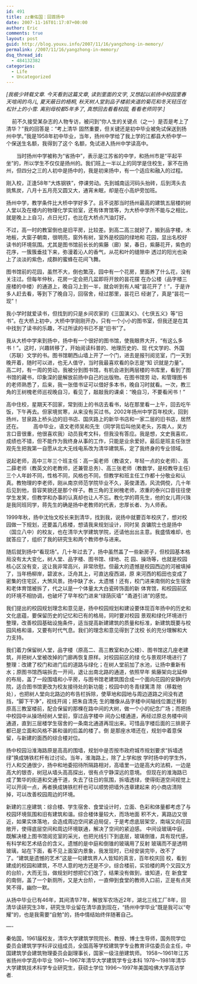 ```yaml
---
id: 491
title: zz秦佑国：回首扬中
date: 2007-11-16T01:17:07+00:00
author: Eric
comments: true
layout: post
guid: http://blog.youxu.info/2007/11/16/yangzhong-in-memory/
permalink: /2007/11/16/yangzhong-in-memory/
dsq_thread_id:
  - 484132382
categories:
  - Life
  - Uncategorized
---
```

_[我极少转载文章. 今天看到这篇文章, 读到里面的文字, 又想起以前扬中校园里春天喧闹的鸟儿, 夏天蔽日的梧桐, 秋天树人堂到品子楼前夹道的菊花和冬天轻压在松针上的小雪. 离别母校都5年多了, 真想回去看看校园, 看看老师同学.]_

<p align="left">
      前不久接受某杂志的人物专访，被问到“你人生的关键点（之一）是否是考上了清华？”我的回答是：“考上清华 固然重要，但关键还是初中毕业被免试保送到扬州中学。”我是1958年初中毕业，当年，扬州中学给了我上学的江都县大桥中学一个保送生名额，我得到了这个 名额，免试进入扬州中学读高中。
</p>

　　当时扬州中学被称为“省扬中”，表示是江苏省的中学，和扬州市是“平起平坐”的，所以学生不仅仅是扬州的。我们班上一半以上的同学是住校生，家不在扬州，但四分之三的人初中是扬中的，我是初来扬中，有一个适应和融入的过程。

刚入校，正逢58年“大炼钢铁”，停课劳动。先到城南运河码头抬砖，后到湾头去挑焦炭，八月十五月亮又圆又大，通宵未眠，却是在小高炉旁加班。

扬州中学，教学条件比大桥中学好多了。且不说那当时扬州最高的建筑五层楼的树人堂以及在楼内的物理化学实验室，还有体育馆等，为大桥中学所不能与之相比，就是晚上上自习，点日光灯，也比在大桥点汽油灯好。

不过，高一时的教室倒也是旧平房，比较差。到高二高三就好了，搬到品字楼，木地板，大窗子朝南，很明亮，窗外有树，室外是校园的绿地和 花园，显出名校好读书的环境氛围。尤其是图书馆前长长的紫藤（廊）架，春日，紫藤花开，紫色的花序，一簇簇垂挂下来，弥漫着沁人的香气，从花和叶的缝隙中 透过的阳光也染上了淡淡的紫色，成群的蜜蜂在花间飞舞。

图书馆前的花园，虽然不大，倒也繁茂，园中有一个花房，里面养了什么花，没有关注过。但每年仲秋，花房一定会把几盆即将开放的昙花摆 在办公楼（品字楼三座楼的中楼）的通道上，晚自习上到一半，就会听到有人喊“昙花开了！”，于是许多人赶去看，等到下了晚自习，回宿舍，经过那里，昙花已 经谢了，真是“昙花一现”！

我小学时就爱读书，但找到的只是乡间农家的《三国演义》、《七侠五义》等“旧书”。在大桥上初中，大桥中学刚刚开办，只有一个小小的图书室，但我还是在其中找到了读书的乐趣，不过所读的书已不是“旧书”了。

我从大桥中学来到扬中，扬中有一个很好的图书馆，使我眼界大开，“有这么多书！”。这时，兴趣转移了，开始阅读科普的、地理历史的、现 代文学的、外国（苏联）文学的书。图书馆朝西山墙上开了一个门，进去是报刊阅览室，门一天到晚开着，随时可以进，也无人值守，当时我最喜欢看的杂志是“知 识就是力量”。高二时，有一周的劳动，我被分到图书馆，有机会进到两层楼的书库里，看到了图书馆的藏书，印象深的是解放前扬中自己的出版物。在图书馆劳 动，和管理图书的老师熟悉了，后来，我一张借书证可以借好多本书，晚自习时就看。一次，教三角的<st1 :personname w:st="on" productid="王树槐">王树槐</st1>老师巡视晚自习，看见了，敲敲我的课桌：“晚自习，不要看闲书！”

高中住校，星期天不回家，常到街上的书店去看书，站在那里看一上午，回去吃午饭，下午再去。但家境贫寒，从来没有买过书。2002年扬州中学百年校庆，回到扬州，甘泉路上桥头边的旧书店、国庆路上的新华书店和一家二层的旧书店，居然还在。 　　高中毕业，语<st1 :personname w:st="on" productid="文">文</st1>老<st1 :personname w:st="on" productid="师吴和">师吴和</st1>先生（同学背后叫他吴老头，苏南人，吴方言口音很重，他很喜欢我）动员我考文科，但我没有答应。我是想，文史我喜欢，成绩也不错，但不能作为我终身从事的工作，只能是业余爱好。最后是班主<st1 :personname w:st="on" productid="任张世观">任张世观</st1>先生把我第一自愿从北大无线电系改为清华建筑系，定了我终身的专业领域。

说起老师，高中三年三个班主任：<st1 :personname w:st="on" productid="高一奚">高一奚</st1>老师（教语文，年轻一点的女老师）、<st1 :personname w:st="on" productid="高二薛">高二薛</st1>老师（教英文的老教师，还兼管总务）、<st1 :personname w:st="on" productid="高三张">高三张</st1>老师（教数学，是校教导主任）三个人年龄不同，性格不同，风格也不同，但教学和班主任工作都十分敬业和认真。教物理的<st1 :personname w:st="on" productid="李">李</st1>老师，刚从南京师范学院毕业不久，英俊潇洒，风流倜傥，几十年后见到他，音容笑貌还是那个样子。教三角的<st1 :personname w:st="on" productid="王树槐">王树槐</st1>老师，浓重的泰兴口音往往使学生发笑，但教学和办事的认真却也让人不忘。教化学的<st1 :personname w:st="on" productid="蒋">蒋</st1>先生，他的女儿蒋兴珠是我同班同学，<st1 :personname w:st="on" productid="蒋">蒋</st1>先生的确是扬中老教师的代表，忠厚长者、为人师表。

1999年秋，扬中沈怡文校长来到清华，找到我，说扬中就要百年校庆了，想对校园做一下规划，还要盖几栋楼，想请我来规划设计，同时吴 良镛院士也是扬中（国立八中）的校友，也在清华大学建筑学院，还请他出出主意。我盛情难却，也就答应了，组织了我的研究生和两个教师参与进来。

随后就到扬中“看现场”。几十年过去了，扬中虽然盖了一些新房子，但校园基本格局没有太大变化，树人堂、品字楼、图书馆、绿地、花 园、操场等，也就是校园核心区没有变，这让我非常高兴，非常欣慰。但最大的遗憾是校园西边的河被填掉了，当年杨柳岸，碧波水，泛舟其上，可直达瘦西湖，原 来河西的稻田也变成了密集的住宅区，大煞风景。扬中缺了水，太遗憾！还有，校门进来南侧的女生宿舍和老体育馆被拆了，代之以是一个体量太大白瓷砖饰面的新 体育馆，和校园前区的环境不相协调，也破坏了早年校门进来“绿荫灰墙” “甬道引进”的感觉。

我们提出的校园规划理念和意见是，扬中校园规划和建设要体现百年扬中的历史和文化底蕴，要保留历史的记忆和已有的格局，同时要对校园 景观和绿化环境进行整理，改善校园基础设施条件，适当提高新建建筑的质量和标准，新建筑既要与校园风格和谐，又要有时代气息。我们的理念和意见得到了沈校 长的充分理解和大力支持。

我们着力保留树人堂，品字楼（原高二、高三教室和办公楼）、图书馆这几座老建筑，并把树人堂被改掉的门廊再恢复原样。对校园前区的绿 化与景观环境进行了整理：改建了校门和进门后的道路与绿化；在树人堂前加了水池，让扬中重新有水；原图书馆西端拆去一开间，退让出南北路的通道，依照早年 紫藤架向北延伸的布局，盖了一段围墙和小平房，与图书馆老建筑围合成一个面向花园的安静的内院，适合图书馆更改为校友接待处的新功能；校园中的冬青绿篱清 除（移栽他处），也把树人堂向北路边的布告栏拆除，使草地和园地与周边道路之间没有遮挡，“脚下干净”，视线开阔；把<st1 :personname w:st="on" productid="朱自清">朱自清</st1>先 生的雕像从品字楼中间轴线位置迁移到原高三教室楼前，配合保留的那棵在路中间的大树，做一个小的纪念广场；而把扬中校园中从操场经树人堂前，穿过品字楼中 间办公楼通道，再经过原总务楼中间通道，直到三层楼学生宿舍的一条南北通道再现出来。可惜品字楼后面的三排房子都已是立面和风格不甚和谐的后盖的楼了。倒 是那座水塔还在，规划中着意保留，与新建的面西的综合楼对位。

扬中校园沿淮海路原是高高的围墙，规划中是否按市政府城市规划要求“拆墙透绿”换成铸铁栏杆有过讨论。当年，淮海路上，除了上学和放 学时扬中的学生外，行人和交通很少，扬中和地委招待所隔路相对，高墙里一边是高大的法桐，一边是高大的银杏，树冠从墙头高高探出，很有点宁静深远的意境。 但现在的淮海路已成了繁华的街道和交通干道，失去了往日的氛围，拆墙透绿，使得街道空间视觉上可以开阔一点，再者换成铸铁栏杆也可以顺势把墙外违章建起来 的小商店清除掉，可以改善校园周边的环境。

新建的三座建筑：综合楼、学生宿舍、食堂设计时，立面、色彩和体量都考虑了与校园环境氛围和旧有建筑和谐。综合楼体量较大，而场地面 积不大，离路边又很近，如果实体落地，会造成周边空间紧迫局促，于是考虑底层架空，南端又向花园敞开，使得底层空间和周边环境联通，解决了空间的紧迫感。 中间设玻璃中庭，既解决楼上图书馆阅览室的采光，也把光线引下到底层，玻璃倒锥，具有现代感，有科学和艺术结合的含义。遗憾的是中庭和倒锥的玻璃用了反射 玻璃而不是透明玻璃，站在下面，看不见上面室内景象，我发现时，已经安装完毕，改不了了。“建筑是遗憾的艺术”这是一句建筑界人人皆知的真言，百年校庆回 校，看到建成的校园和建筑，不尽人意的地方还是不少。综合楼前，实验楼的两个又园又方的台阶，大而无当，做规划时想把它们改了，结果没有做到，谁知道，在 新食堂的南侧，盖了一个新厕所，又是大台阶，一直伸到食堂的教师入口前，正是有点哭笑不得，幽你一默。

从扬中毕业已有46年，其间清华7年，解放军农场近2年，湖北三线工厂8年，回清华读研究生3年，研究生毕业留在清华直到现在，“扬州中学毕业”既是我可以“夸耀”的，也是我需要“自勉”的，扬中情结始终伴随著自己。

&#8212;-

秦佑国，1961届校友，清华大学建筑学院院长、教授、博士生导师，国务院学位委员会建筑学学科评议组成员，全国高等学校建筑学专业教育评估委员会主任，中国建筑学会建筑物理委员会副理事长，国家一级注册建筑师。 1958～1961年江苏省扬州中学高中毕业 1961～1967年清华大学建筑学专业本科 1978～1981年清华大学建筑技术科学专业研究生，获硕士学位 1996～1997年美国哈佛大学高访学者.